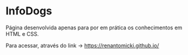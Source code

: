 # InfoDogs
Página desenvolvida apenas para por em prática os conhecimentos em HTML e CSS.

Para acessar, através do link -> https://renantomicki.github.io/
